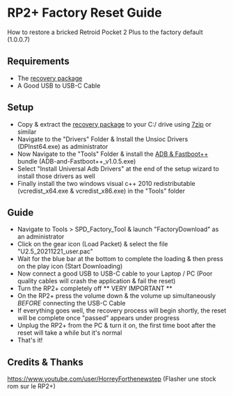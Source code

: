 # RP2+ Factory Reset Guide

How to restore a bricked Retroid Pocket 2 Plus to the factory default (1.0.0.7)

## Requirements

- The [recovery package](https://we.tl/t-vSNjxSNBtU) 
- A Good USB to USB-C Cable

## Setup

- Copy & extract the [recovery package](https://we.tl/t-vSNjxSNBtU) to your C:/ drive using [7zip](https://www.7-zip.org/download.html) or  similar
- Navigate to the "Drivers" Folder & Install the Unsioc Drivers (DPInst64.exe) as administrator
- Now Navigate to the "Tools" Folder & install the [ADB & Fastboot++](https://forum.xda-developers.com/t/tool-windows-adb-fastboot-may-2022.3944288/) bundle (ADB-and-Fastboot++_v1.0.5.exe)
- Select "Install Universal Adb Drivers" at the end of the setup wizard to install those drivers as well
- Finally install the two windows visual c++ 2010 redistributable (vcredist_x64.exe & vcredist_x86.exe) in the "Tools" folder

## Guide

- Navigate to Tools > SPD_Factory_Tool & launch "FactoryDownload" as an administrator
- Click on the gear icon (Load Packet) & select the file "U2.5_20211221_user.pac"
- Wait for the blue bar at the bottom to complete the loading & then press on the play icon (Start Downloading)
- Now connect a good USB to USB-C cable to your Laptop / PC (Poor quality cables will crash the application & fail the reset)
- Turn the RP2+ completely off ** VERY IMPORTANT **
- On the RP2+ press the volume down & the volume up simultaneously *BEFORE* connecting the USB-C Cable
- If everything goes well, the recovery process will begin shortly, the reset will be complete once "passed" appears under progress
- Unplug the RP2+ from the PC & turn it on, the first time boot after the reset will take a while but it's normal
- That's it!

## Credits & Thanks

https://www.youtube.com/user/HorreyForthenewstep (Flasher une stock rom sur le RP2+)
